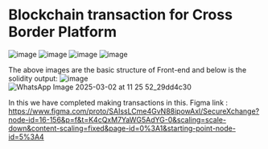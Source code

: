 # Blockchain transaction for Cross Border Platform
![image](https://github.com/user-attachments/assets/ca33e72b-aa34-4f21-aa43-62f483328119)
![image](https://github.com/user-attachments/assets/5d396fae-da49-47a8-a4d7-731bd6bc4a56)
![image](https://github.com/user-attachments/assets/fc570c8b-ee02-4909-8943-01daf5db34ef)
![image](https://github.com/user-attachments/assets/eb0423e1-d7da-49e0-a1bd-e0a72cfa5fa5)


The above images are the basic structure of Front-end 
and below is the solidity output:
![image](https://github.com/user-attachments/assets/1041be20-570e-49cf-b860-7c87043ef292)
![WhatsApp Image 2025-03-02 at 11 25 52_29dd4c30](https://github.com/user-attachments/assets/819b9c07-e785-487b-95c0-5501b8f6ab6b)

In this we have completed making transactions in this.
Figma link : https://www.figma.com/proto/SAIssLCme4GvN88ipowAxl/SecureXchange?node-id=16-156&p=f&t=K4cQxM7YaWG5AdYG-0&scaling=scale-down&content-scaling=fixed&page-id=0%3A1&starting-point-node-id=5%3A4

